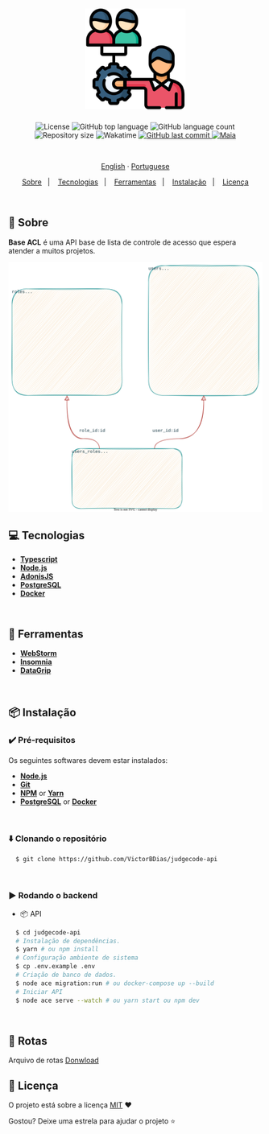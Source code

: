 <h1 align="center">
  <img src=".github/assets/images/img1.png" height="200" alt="acl">
</h1>

<p align="center">
  <img src="https://img.shields.io/github/license/VictorBDias/judgecode-api?color=00b8d3?style=flat&logo=appveyor" alt="License" />
  <img src="https://img.shields.io/github/languages/top/VictorBDias/judgecode-api?style=flat&logo=appveyor" alt="GitHub top language" >
  <img src="https://img.shields.io/github/languages/count/VictorBDias/judgecode-api?style=flat&logo=appveyor" alt="GitHub language count" >
  <img src="https://img.shields.io/github/repo-size/VictorBDias/judgecode-api?style=flat&logo=appveyor" alt="Repository size" >
  <img src="https://wakatime.com/badge/user/e61842d0-c588-4586-96a3-f0448a434be4/project/8e53dc3d-a3bf-4e4c-96b9-cd4e72fd13db.svg?style=flat&logo=appveyor" alt="Wakatime" >
  <a href="https://github.com/gabrielmaialva33/base-acl-api/commits/master">
    <img src="https://img.shields.io/github/last-commit/VictorBDias/judgecode-api?style=flat&logo=appveyor" alt="GitHub last commit" >
    <img src="https://img.shields.io/badge/made%20by-Maia & Victor-15c3d6?style=flat&logo=appveyor" alt="Maia" >  
  </a>
</p>

<br>

<p align="center">
    <a href="README.md">English</a>
    ·
    <a href="README-pt.md">Portuguese</a>
</p>

<p align="center">
  <a href="#bookmark-about">Sobre</a>&nbsp;&nbsp;&nbsp;|&nbsp;&nbsp;&nbsp;
  <a href="#computer-technologies">Tecnologias</a>&nbsp;&nbsp;&nbsp;|&nbsp;&nbsp;&nbsp;
  <a href="#wrench-tools">Ferramentas</a>&nbsp;&nbsp;&nbsp;|&nbsp;&nbsp;&nbsp;
  <a href="#package-installation">Instalação</a>&nbsp;&nbsp;&nbsp;|&nbsp;&nbsp;&nbsp;
  <a href="#memo-license">Licença</a>
</p>

<br>

## :bookmark: Sobre

**Base ACL** é uma API base de lista de controle de acesso que espera atender a muitos projetos.

<kbd>
  <img src=".github/assets/images/schema.svg" alt="schema">
</kbd>

<br>

## :computer: Tecnologias

- **[Typescript](https://www.typescriptlang.org/)**
- **[Node.js](https://nodejs.org/)**
- **[AdonisJS](https://adonisjs.com/)**
- **[PostgreSQL](https://www.postgresql.org/)**
- **[Docker](https://www.docker.com/)**

<br>

## :wrench: Ferramentas

- **[WebStorm](https://www.jetbrains.com/webstorm/)**
- **[Insomnia](https://insomnia.rest/)**
- **[DataGrip](https://www.jetbrains.com/datagrip/)**

<br>

## :package: Instalação

### :heavy_check_mark: **Pré-requisitos**

Os seguintes softwares devem estar instalados:

- **[Node.js](https://nodejs.org/en/)**
- **[Git](https://git-scm.com/)**
- **[NPM](https://www.npmjs.com/)** or **[Yarn](https://yarnpkg.com/)**
- **[PostgreSQL](https://www.postgresql.org/download/)** or **[Docker](https://www.docker.com/get-started/)**

<br>

### :arrow_down: **Clonando o repositório**

```sh
  $ git clone https://github.com/VictorBDias/judgecode-api
```

<br>

### :arrow_forward: **Rodando o backend**

- :package: API

```sh
  $ cd judgecode-api
  # Instalação de dependências.
  $ yarn # ou npm install
  # Configuração ambiente de sistema
  $ cp .env.example .env
  # Criação de banco de dados.
  $ node ace migration:run # ou docker-compose up --build
  # Iniciar API
  $ node ace serve --watch # ou yarn start ou npm dev
```

<br>

## :twisted_rightwards_arrows: Rotas

Arquivo de rotas [Donwload](https://raw.githubusercontent.com/VictorBDias/judgecode-api/master/.github/assets/insomnia/Insomnia.json.zip)

## :memo: Licença

O projeto está sobre a licença [MIT](./LICENSE) ❤️

Gostou? Deixe uma estrela para ajudar o projeto ⭐
